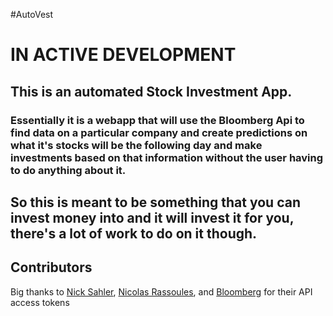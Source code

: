 #AutoVest

# IN ACTIVE DEVELOPMENT

## This is an automated Stock Investment App.

### Essentially it is a webapp that will use the Bloomberg Api to find data on a particular company and create predictions on what it's stocks will be the following day and make investments based on that information without the user having to do anything about it.


## So this is meant to be something that you can invest money into and it will invest it for you, there's a lot of work to do on it though. 


## Contributors

Big thanks to [Nick Sahler](http://nick.sahler.co), [Nicolas Rassoules](http://www.gotchagoodside.com), and [Bloomberg](http://www.bloomberg.com) for their API access tokens
